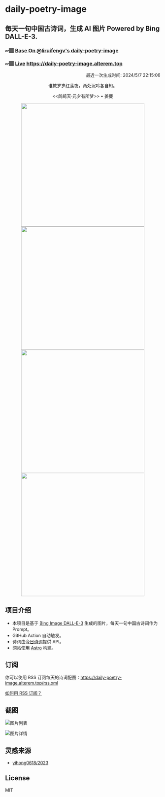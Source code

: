 
# daily-poetry-image

## 每天一句中国古诗词，生成 AI 图片 Powered by Bing DALL-E-3.

### 👉🏽 [Base On @liruifengv's daily-poetry-image](https://github.com/liruifengv/daily-poetry-image)

### 👉🏽 [Live](https://daily-poetry-image.alterem.top/) https://daily-poetry-image.alterem.top

<p align="right">
  最近一次生成时间: 2024/5/7 22:15:06
</p>
<p align="center">
谁教岁岁红莲夜，两处沉吟各自知。
</p>
<p align="center">
<<鹧鸪天·元夕有所梦>> • 姜夔
</p>
<p align="center">
<img src="https://tse3.mm.bing.net/th/id/OIG1.LFqkKJYChDr_eMrZ2d60" height="400" width="400" />
<img src="https://tse2.mm.bing.net/th/id/OIG1.8MjOZ3ko4Y9u19AHMLda" height="400" width="400" />
<img src="https://tse1.mm.bing.net/th/id/OIG1.0NYyKkxS.dSIdTW.7xAJ" height="400" width="400" />
<img src="https://tse2.mm.bing.net/th/id/OIG1.OQLR9ZIGGTlMero7_ibk" height="400" width="400" />
</p>

## 项目介绍

-   本项目是基于 [Bing Image DALL-E-3](https://www.bing.com/images/create) 生成的图片，每天一句中国古诗词作为 Prompt。
-   GitHub Action 自动触发。
-   诗词由[今日诗词](https://www.jinrishici.com/)提供 API。
-   网站使用 [Astro](https://astro.build) 构建。

## 订阅

你可以使用 RSS 订阅每天的诗词配图：https://daily-poetry-image.alterem.top/rss.xml

[如何用 RSS 订阅？](https://zhuanlan.zhihu.com/p/55026716)

## 截图

![图片列表](./screenshots/Snipaste_2023-12-28_21-00-26.png)

![图片详情](./screenshots/Snipaste_2023-12-28_21-00-53.png)

## 灵感来源

-   [yihong0618/2023](https://github.com/yihong0618/2023)

## License

MIT
